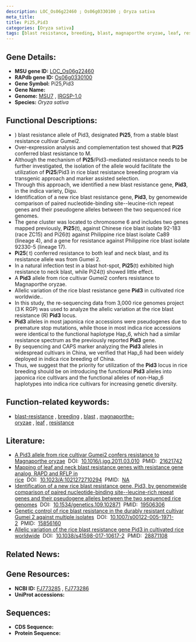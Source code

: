 ```yaml
---
description: LOC_Os06g22460 ; Os06g0330100 ; Oryza sativa
meta_title:
title: Pi25,Pid3
categories: [Oryza sativa]
tags: [blast resistance, breeding, blast, magnaporthe oryzae, leaf, resistance]
---
```


## Gene Details:
- **MSU gene ID:** [LOC_Os06g22460](http://rice.uga.edu/cgi-bin/ORF_infopage.cgi?orf=LOC_Os06g22460)  
- **RAPdb gene ID:** [Os06g0330100](https://rapdb.dna.affrc.go.jp/locus/?name=Os06g0330100)  
- **Gene Symbol:** Pi25,Pid3
- **Gene Name:**
- **Genome:**  [MSU7](http://rice.uga.edu/)&nbsp;,&nbsp;[IRGSP-1.0](https://rapdb.dna.affrc.go.jp/download/irgsp1.html)
- **Species:** *Oryza sativa*

## Functional Descriptions:
   - ) blast resistance allele of Pid3, designated **Pi25**, from a stable blast resistance cultivar Gumei2.
   - Over-expression analysis and complementation test showed that **Pi25** conferred blast resistance to M.
   - Although the mechanism of **Pi25**/Pid3-mediated resistance needs to be further investigated, the isolation of the allele would facilitate the utilization of **Pi25**/Pid3 in rice blast resistance breeding program via transgenic approach and marker assisted selection.
   - Through this approach, we identified a new blast resistance gene, **Pid3**, in the indica variety, Digu.
   - Identification of a new rice blast resistance gene, **Pid3**, by genomewide comparison of paired nucleotide-binding site--leucine-rich repeat genes and their pseudogene alleles between the two sequenced rice genomes.
   - The gene cluster was located to chromosome 6 and includes two genes mapped previously, **Pi25**(t), against Chinese rice blast isolate 92-183 (race ZC15) and Pi26(t) against Philippine rice blast isolate Ca89 (lineage 4), and a gene for resistance against Philippine rice blast isolate 92330-5 (lineage 17).
   - **Pi25**( t) conferred resistance to both leaf and neck blast, and its resistance allele was from Gumei 2.
   - In a natural infection test in a blast hot-spot, **Pi25**(t) exhibited high resistance to neck blast, while Pi24(t) showed little effect.
   - A **Pid3** allele from rice cultivar Gumei2 confers resistance to Magnaporthe oryzae.
   - Allelic variation of the rice blast resistance gene **Pid3** in cultivated rice worldwide..
   - In this study, the re-sequencing data from 3,000 rice genomes project (3 K RGP) was used to analyze the allelic variation at the rice blast resistance (R) **Pid3** locus.
   - **Pid3** alleles in most japonica rice accessions were pseudogenes due to premature stop mutations, while those in most indica rice accessions were identical to the functional haplotype Hap_6, which had a similar resistance spectrum as the previously reported **Pid3** gene.
   - By sequencing and CAPS marker analyzing the **Pid3** alleles in widespread cultivars in China, we verified that Hap_6 had been widely deployed in indica rice breeding of China.
   - Thus, we suggest that the priority for utilization of the **Pid3** locus in rice breeding should be on introducing the functional **Pid3** alleles into japonica rice cultivars and the functional alleles of non-Hap_6 haplotypes into indica rice cultivars for increasing genetic diversity.

## Function-related keywords:
   - [blast-resistance](/tags/blast-resistance/)&nbsp;,&nbsp;[breeding](/tags/breeding/)&nbsp;,&nbsp;[blast](/tags/blast/)&nbsp;,&nbsp;[magnaporthe-oryzae](/tags/magnaporthe-oryzae/)&nbsp;,&nbsp;[leaf](/tags/leaf/)&nbsp;,&nbsp;[resistance](/tags/resistance/)

## Literature:
   - [A Pid3 allele from rice cultivar Gumei2 confers resistance to Magnaporthe oryzae](https://www.doi.org/10.1016/j.jgg.2011.03.010)&nbsp;&nbsp;DOI:&nbsp;&nbsp;[10.1016/j.jgg.2011.03.010](https://www.doi.org/10.1016/j.jgg.2011.03.010)&nbsp;&nbsp;PMID:&nbsp;&nbsp;[21621742](https://pubmed.ncbi.nlm.nih.gov/21621742/)
   - [Mapping of leaf and neck blast resistance genes with resistance gene analog, RAPD and RFLP in rice](https://www.doi.org/10.1023/A:1021272710294)&nbsp;&nbsp;DOI:&nbsp;&nbsp;[10.1023/A:1021272710294](https://www.doi.org/10.1023/A:1021272710294)&nbsp;&nbsp;PMID:&nbsp;&nbsp;[NA](https://pubmed.ncbi.nlm.nih.gov/NA/)
   - [Identification of a new rice blast resistance gene, Pid3, by genomewide comparison of paired nucleotide-binding site--leucine-rich repeat genes and their pseudogene alleles between the two sequenced rice genomes](https://www.doi.org/10.1534/genetics.109.102871)&nbsp;&nbsp;DOI:&nbsp;&nbsp;[10.1534/genetics.109.102871](https://www.doi.org/10.1534/genetics.109.102871)&nbsp;&nbsp;PMID:&nbsp;&nbsp;[19506306](https://pubmed.ncbi.nlm.nih.gov/19506306/)
   - [Genetic control of rice blast resistance in the durably resistant cultivar Gumei 2 against multiple isolates](https://www.doi.org/10.1007/s00122-005-1971-2)&nbsp;&nbsp;DOI:&nbsp;&nbsp;[10.1007/s00122-005-1971-2](https://www.doi.org/10.1007/s00122-005-1971-2)&nbsp;&nbsp;PMID:&nbsp;&nbsp;[15856160](https://pubmed.ncbi.nlm.nih.gov/15856160/)
   - [Allelic variation of the rice blast resistance gene Pid3 in cultivated rice worldwide](https://www.doi.org/10.1038/s41598-017-10617-2)&nbsp;&nbsp;DOI:&nbsp;&nbsp;[10.1038/s41598-017-10617-2](https://www.doi.org/10.1038/s41598-017-10617-2)&nbsp;&nbsp;PMID:&nbsp;&nbsp;[28871108](https://pubmed.ncbi.nlm.nih.gov/28871108/)

## Related News:

## Gene Resources:
- **NCBI ID:**  [FJ773285](http://www.ncbi.nlm.nih.gov/nuccore/FJ773285)&nbsp;,&nbsp;[FJ773286](http://www.ncbi.nlm.nih.gov/nuccore/FJ773286)
- **UniProt accessions:** [](https://www.uniprot.org/uniprotkb//entry)

## Sequences:
- **CDS Sequence:**
- **Protein Sequence:**
